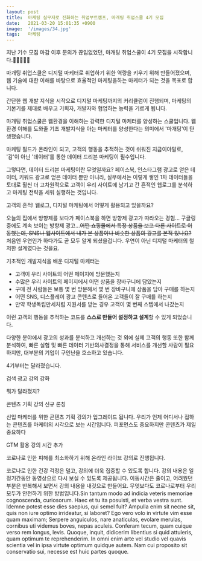 ```yaml
---
layout: post
title:  마케팅 실무자로 진화하는 취업부트캠프, 마개팅 취업스쿨 4기 모집
date:   2021-03-20 15:01:35 +0900
image:  '/images/34.jpg'
tags:   마케팅
---
```

지난 기수 모집 마감 이후 문의가 끊임없었던, 마개팅 취업스쿨이 4기 모집을 시작합니다.👏👏👏👏👏

마개팅 취업스쿨은 디지털 마케터로 취업하기 위한 역량을 키우기 위해 만들어졌으며, 웹 기술에 대한 이해를 바탕으로 효율적인 마케팅을하는 마케터가 되는 것을 목표로 합니다.

간단한 웹 개발 지식을 시작으로 디지털 마케팅까지의 커리큘럼이 진행되며, 마케팅의 기본기를 제대로 배우고 기획자, 개발자와 협업하는 능력을 기르게 됩니다.

마개팅 취업스쿨은 웹환경을 이해하는 강력한 디지털 마케터를 양성하는 스쿨입니다. 웹환경 이해를 도와줄 기초 개발지식을 아는 마케터를 양성한다는 의미에서 '마개팅'이 탄생했습니다.

마케팅 필드가 온라인이 되고, 고객의 행동을 추적하는 것이 쉬워진 지금이야말로, '감'이 아닌 '데이터'를 통한 데이터 드리븐 마케팅이 필수입니다.

그렇다면, 데이터 드리븐 마케팅이란 무엇일까요? 페이스북, 인스타그램 광고로 얻은 데이터, 키워드 광고로 얻은 데이터 뿐만 아니라, 실무에서는 이렇게 쌓인 1차 데이터들을 토대로 훨씬 더 고차원적으로 고객이 우리 사이트에 남기고 간 흔적인 웹로그를 분석하고 마케팅 전략을 세워 실행하는 것입니다.

고객의 흔적! 웹로그, 디지털 마케팅에서 어떻게 활용되고 있을까요?

오늘의 집에서 방향제를 보다가 페이스북을 하면 방향제 광고가 따라오는 경험... 구글링 중에도 계속 보이는 방향제 광고...~~어떤 쇼핑몰에서 특정 상품을 보고 다른 사이트로 이동했는데, SNS나 웹사이트에서 내가 본 상품이나 비슷한 상품의 광고를 본적 있나요?~~ 처음엔 우연인가 하다가도 곧 모두 알게 되셨을겁니다. 우연이 아닌 디지털 마케터의 철저한 설계였다는 것을요.

기초적인 개발지식을 배운 디지털 마케터는

- 고객이 우리 사이트의 어떤 페이지에 방문했는지
- 수많은 우리 사이트의 페이지에서 어떤 상품을 장바구니에 담았는지
- 구매 전 사람들은 보통 몇 번 방문해서 몇 번 장바구니에 상품을 담아 구매를 하는지
- 어떤 SNS, 디스플레이 광고 콘텐츠로 들어온 고객들이 잘 구매를 하는지
- 만약 학생독립만세처럼 지원서를 받는 경우 고객이 몇 번째 스텝에서 나갔는지

이런 고객의 행동을 추적하는 코드를 **스스로 만들어 설정하고 설계**할 수 있게 되었습니다.

다양한 분야에서 광고의 성과를 분석하고 개선하는 것 외에 실제 고객의 행동 또한 함께 분석하여, 빠른 실험 및 빠른 데이터 기반의사결정을 통해 서비스를 개선할 사람이 필요하지만, 대부분의 기업이 구인난을 호소하고 있습니다.

4기부터는 달라졌습니다.

검색 광고 강의 강화

뭐가 달라졌지?

콘텐츠 기획 강의 신규 론칭

신입 마케터를 위한 콘텐츠 기획 강의가 업그레이드 됩니다. 우리가 언제 어디서나 접하는 콘텐츠를 마케터의 시각으로 보는 시간입니다. 퍼포먼스도 중요하지만 콘텐츠가 제일 중요하다

GTM 활용 강의 시간 추가

코로나로 인한 피해를 최소화하기 위해 온라인 라이브 강의로 진행됩니다.

코로나로 인한 건강 걱정은 덜고, 강의에 더욱 집중할 수 있도록 합니다. 강의 내용은 일정기간동안 동영상으로 다시 보실 수 있도록 제공됩니다. 이동시간은 줄이고, 어려웠던 부분은 반복해서 보면서 강의 내용을 내것으로 만들어요. 무엇보다도 코로나로부터 우리 모두가 안전하기 위한 방법입니다.Sin tantum modo ad indicia veteris memoriae cognoscenda, curiosorum. Haec et tu ita posuisti, et verba vestra sunt. Idemne potest esse dies saepius, qui semel fuit? Ampulla enim sit necne sit, quis non iure optimo irrideatur, si laboret? Ego vero volo in virtute vim esse quam maximam; Serpere anguiculos, nare anaticulas, evolare merulas, cornibus uti videmus boves, nepas aculeis. Conferam tecum, quam cuique verso rem longus, levis. Quoque, inquit, didicerim libentius si quid attuleris, quam optimum te reprehenderim. In omni enim arte vel studio vel quavis scientia vel in ipsa virtute optimum quidque autem. Nam cui proposito sit conservatio sui, necesse est huic partes quoque.
